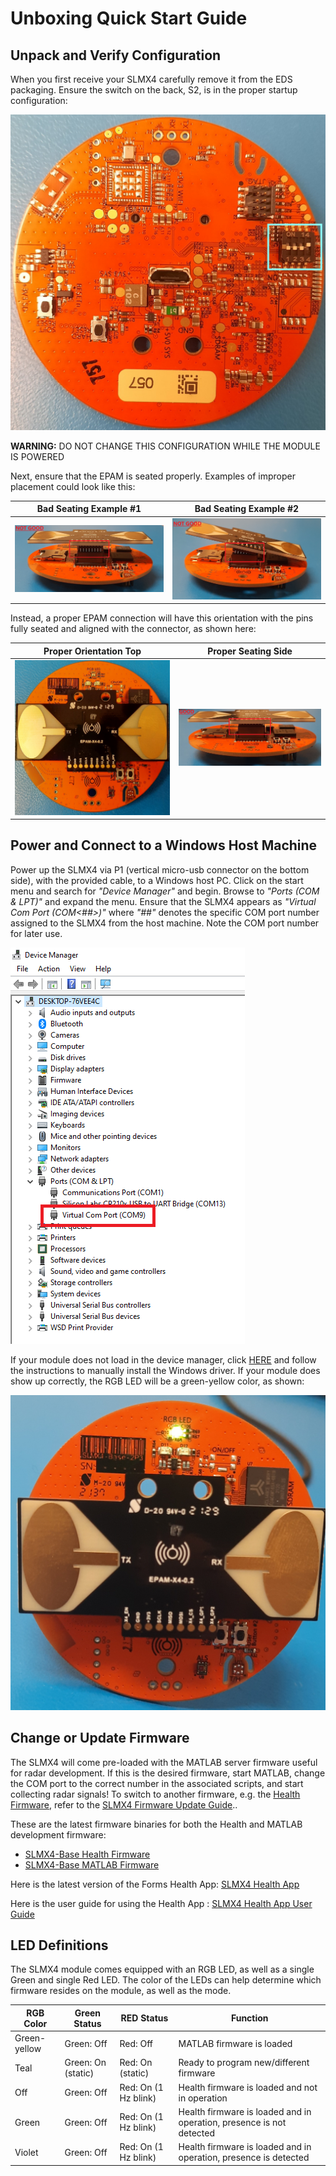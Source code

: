 # Unboxing Quick Start Guide

## Unpack and Verify Configuration

When you first receive your SLMX4 carefully remove it from the EDS packaging. Ensure the switch on the back, S2, is in the proper startup configuration:

![operate-config](../images/initial_unboxing_and_setup/1.png)

**WARNING:** DO NOT CHANGE THIS CONFIGURATION WHILE THE MODULE IS POWERED 

Next, ensure that the EPAM is seated properly. Examples of improper placement could look like this:

Bad Seating Example #1      |  Bad Seating Example #2                       
:--------------------------:|:------------------------:
![operate-config](../images/initial_unboxing_and_setup/8.png) | ![operate-config](../images/initial_unboxing_and_setup/9.png)

Instead, a proper EPAM connection will have this orientation with the pins fully seated and aligned with the connector, as shown here:
  
Proper Orientation Top    |  Proper Seating Side                      
:------------------------:|:--------------------:
![operate-config](../images/initial_unboxing_and_setup/10.png) | ![operate-config](../images/initial_unboxing_and_setup/11.png)  
  
## Power and Connect to a Windows Host Machine

Power up the SLMX4 via P1 (vertical micro-usb connector on the bottom side), with the provided cable, to a Windows host PC. Click on the start menu and search for _"Device Manager"_ and begin. Browse to _"Ports (COM & LPT)"_ and expand the menu. Ensure that the SLMX4 appears as _"Virtual Com Port (COM<##>)"_ where _"##"_ denotes the specific COM port number assigned to the SLMX4 from the host machine. Note the COM port number for later use.

![usb auto loader](../images/initial_unboxing_and_setup/2.png)

If your module does not load in the device manager, click [HERE](../usb_driver) and follow the instructions to manually install the Windows driver. If your module does show up correctly, the RGB LED will be a green-yellow color, as shown:

![green-yellow](../images/initial_unboxing_and_setup/3.png)

## Change or Update Firmware

The SLMX4 will come pre-loaded with the MATLAB server firmware useful for radar development. If this is the desired firmware, start MATLAB, change the COM port to the correct number in the associated scripts, and start collecting radar signals! To switch to another firmware, e.g. the [Health Firmware](https://modules-release.s3-us-west-2.amazonaws.com/firmware/slmx4_base_usb_vcom_pb_dsp-epam0P1.s19), refer to the [SLMX4 Firmware Update Guide](../firmware/insecure_fw_update.md)..

These are the latest firmware binaries for both the Health and MATLAB development firmware:

- [SLMX4-Base Health Firmware](https://modules-release.s3-us-west-2.amazonaws.com/firmware/slmx4_base_usb_vcom_pb_dsp-epam0P1.s19)
- [SLMX4-Base MATLAB Firmware](https://modules-release.s3-us-west-2.amazonaws.com/firmware/slmx4_base_usb_vcom_xep_matlab_server.s19)

Here is the latest version of the Forms Health App: [SLMX4 Health App](https://modules-release.s3-us-west-2.amazonaws.com/health_windows_app/slmx4_health_ui_usb.zip)

Here is the user guide for using the Health App   : [SLMX4 Health App User Guide](../firmware/health_app.md)

## LED Definitions

The SLMX4 module comes equipped with an RGB LED, as well as a single Green and single Red LED. The color of the LEDs can help determine which firmware resides on the module, as well as the mode.

RGB Color    | Green Status       | RED Status           | Function
-------------|--------------------|----------------------|-----------------
Green-yellow | Green: Off         | Red: Off             | MATLAB firmware is loaded 
Teal         | Green: On (static) | Red: On (static)     | Ready to program new/different firmware
Off          | Green: Off         | Red: On (1 Hz blink) | Health firmware is loaded and not in operation
Green        | Green: Off         | Red: On (1 Hz blink) | Health firmware is loaded and in operation, presence is not detected
Violet       | Green: Off         | Red: On (1 Hz blink) | Health firmware is loaded and in operation, presence is detected

